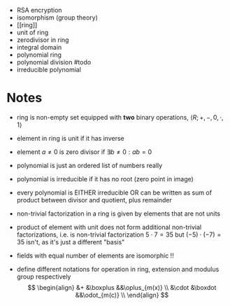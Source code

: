 
- RSA encryption
- isomorphism (group theory)
- [[ring]]
- unit of ring
- zerodivisor in ring
- integral domain
- polynomial ring
- polynomial division #todo
- irreducible polynomial


# Notes

- ring is non-empty set equipped with **two** binary operations, $\langle R; +, -, 0, \cdot,1 \rangle$
- element in ring is unit if it has inverse
- element $a\neq0$ is zero divisor if $\exists b\neq0:ab=0$

- polynomial is just an ordered list of numbers really
- polynomial is irreducible if it has no root (zero point in image)
- every polynomial is EITHER irreducible OR can be written as sum of product between divisor and quotient, plus remainder 

- non-trivial factorization in a ring is given by elements that are not units
- product of element with unit does not form additional non-trivial factorizations, i.e. is non-trivial factorization $5\cdot7=35$ but $(-5) \cdot (-7) = 35$ isn't, as it's just a different "basis"

- fields with equal number of elements are isomorphic !!


- define different notations for operation in ring, extension and modulus group respectively
$$
\begin{align}
&+ &\boxplus &&\oplus_{m(x)} \\
&\cdot &\boxdot  &&\odot_{m(c)} \\
\end{align}
$$


